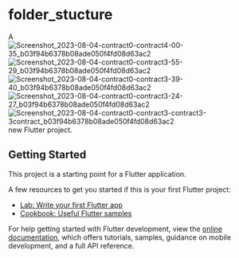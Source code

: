 # folder_stucture

A ![Screenshot_2023-08-04-contract0-contract4-00-35_b03f94b6378b08ade050f4fd08d63ac2](https://github.com/SolankiYogesh/flutter-chat/assets/70507671/c1553ff9-8f76-47b6-980d-b7c0aef02707)
![Screenshot_2023-08-04-contract0-contract3-55-29_b03f94b6378b08ade050f4fd08d63ac2](https://github.com/SolankiYogesh/flutter-chat/assets/70507671/15a20a35-7c82-4051-b571-9a16ff0e399d)
![Screenshot_2023-08-04-contract0-contract3-39-40_b03f94b6378b08ade050f4fd08d63ac2](https://github.com/SolankiYogesh/flutter-chat/assets/70507671/d0f0aaf8-fc94-46c7-b64e-9377f4cb1c0d)
![Screenshot_2023-08-04-contract0-contract3-24-27_b03f94b6378b08ade050f4fd08d63ac2](https://github.com/SolankiYogesh/flutter-chat/assets/70507671/7d20087b-ce9d-4dc6-88a3-f0c8c1ddbd61)
![Screenshot_2023-08-04-contract0-contract3-contract3-3contract_b03f94b6378b08ade050f4fd08d63ac2](https://github.com/SolankiYogesh/flutter-chat/assets/70507671/786d4bc0-51eb-4363-8c94-11929fca96f0)
new Flutter project.

## Getting Started

This project is a starting point for a Flutter application.

A few resources to get you started if this is your first Flutter project:

- [Lab: Write your first Flutter app](https://docs.flutter.dev/get-started/codelab)
- [Cookbook: Useful Flutter samples](https://docs.flutter.dev/cookbook)

For help getting started with Flutter development, view the
[online documentation](https://docs.flutter.dev/), which offers tutorials,
samples, guidance on mobile development, and a full API reference.
